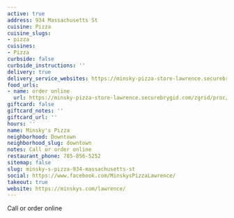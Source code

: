 ```yaml
---
active: true
address: 934 Massachusetts St
cuisine: Pizza
cuisine_slugs:
- pizza
cuisines:
- Pizza
curbside: false
curbside_instructions: ''
delivery: true
delivery_service_websites: https://minsky-pizza-store-lawrence.securebrygid.com/zgrid/proc/site/sitep.jsp
food_urls:
- name: order online
  url: https://minsky-pizza-store-lawrence.securebrygid.com/zgrid/proc/site/sitep.jsp
giftcard: false
giftcard_notes: ''
giftcard_url: ''
hours: ''
name: Minsky's Pizza
neighborhood: Downtown
neighborhood_slug: downtown
notes: Call or order online
restaurant_phone: 785-856-5252
sitemap: false
slug: minsky-s-pizza-934-massachusetts-st
social: https://www.facebook.com/MinskysPizzaLawrence/
takeout: true
website: https://minskys.com/lawrence/
---
```


Call or order online